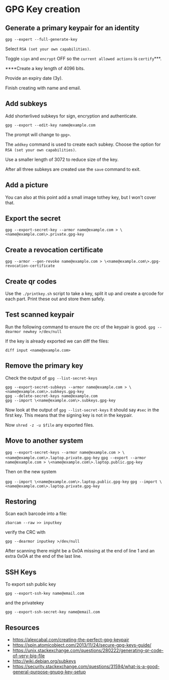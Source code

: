 # GPG Key creation

## Generate a primary keypair for an identity

`gpg --expert --full-generate-key`

Select `RSA (set your own capabilities)`.

Toggle `sign` and `encrypt` OFF so the `current allowed actions` is `certify`***.

****Create a key length of 4096 bits.

Provide an expiry date (3y).

Finish creating with name and email.

## Add subkeys

Add shorterlived subkeys for sign, encryption and authenticate.

`gpg --export --edit-key name@example.com`

The prompt will change to `gpg>`.

The `addkey` command is used to create each subkey. Choose the option for `RSA (set your own capabilities)`.

Use a smaller length of 3072 to reduce size of the key.

After all three subkeys are created use the `save` command to exit.

## Add a picture

You can also at this point add a small image tothey key, but I won't cover that.

## Export the secret

`gpg --export-secret-key --armor name@example.com > \<name@example.com\>.private.gpg-key`

## Create a revocation certificate

`gpg --armor --gen-revoke name@example.com > \<name@example.com\>.gpg-revocation-certificate`

## Create qr codes

Use the `./printkey.sh` script to take a key, split it up and create a qrcode for each part.
Print these out and store them safely.

## Test scanned keypair

Run the following command to ensure the crc of the keypair is good.
`gpg --dearmor newkey >/dev/null`

If the key is already exported we can diff the files:

`diff input <name@example.com>`

## Remove the primary key

Check the output of `gpg --list-secret-keys`

```
gpg --export-secret-subkeys --armor name@example.com > \<name@example.com\>.subkeys.gpg-key
gpg --delete-secret-keys name@example.com
gpg --import \<name@example.com\>.subkeys.gpg-key
```

Now look at the output of `gpg --list-secret-keys` it should say `#sec` in the first key.
This means that the signing key is not in the keypair.

Now `shred -z -u $file` any exported files.

## Move to another system

`gpg --export-secret-keys --armor name@example.com > \<name@example.com\>.laptop.private.gpg-key`
`gpg --export --armor name@example.com > \<name@example.com\>.laptop.public.gpg-key`

Then on the new system

`gpg --import \<name@example.com\>.laptop.public.gpg-key`
`gpg --import \<name@example.com\>.laptop.private.gpg-key`

## Restoring

Scan each barcode into a file:

`zbarcam --raw >> inputkey`

verify the CRC with

`gpg --dearmor inputkey >/dev/null`

After scanning there might be a 0x0A missing at the end of line 1 and an extra 0x0A at the end of
the last line.


## SSH Keys

To export ssh public key

`gpg --export-ssh-key name@email.com`

and the privatekey

`gpg --export-ssh-secret-key name@email.com`

## Resources

* https://alexcabal.com/creating-the-perfect-gpg-keypair
* https://spin.atomicobject.com/2013/11/24/secure-gpg-keys-guide/
* https://unix.stackexchange.com/questions/280222/generating-qr-code-of-very-big-file
* http://wiki.debian.org/subkeys
* https://security.stackexchange.com/questions/31594/what-is-a-good-general-purpose-gnupg-key-setup
